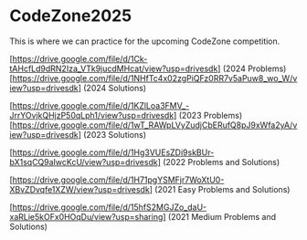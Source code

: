 # CodeZone2025
This is where we can practice for the upcoming CodeZone competition.

[https://drive.google.com/file/d/1Ck-tAHcfLd9dRN2Iza_VTk9jucdMHcat/view?usp=drivesdk] (2024 Problems)
[https://drive.google.com/file/d/1NHfTc4x02zgPiQFz0RR7v5aPuw8_wo_W/view?usp=drivesdk] (2024 Solutions)

[https://drive.google.com/file/d/1KZlLoa3FMV_-JrrYOvjkQHjzP50qLph1/view?usp=drivesdk] (2023 Problems)
[https://drive.google.com/file/d/1wT_RAWpLVyZudjCbERufQ8pJ9xWfa2yA/view?usp=drivesdk] (2023 Solutions)

[https://drive.google.com/file/d/1Hg3VUEsZDi9skBUr-bX1sqCQ9aIwcKcU/view?usp=drivesdk] (2022 Problems and Solutions)

[https://drive.google.com/file/d/1H71pgYSMFjr7WoXtU0-XBvZDvqfe1XZW/view?usp=drivesdk] (2021 Easy Problems and Solutions)

[https://drive.google.com/file/d/15hfS2MGJZo_daU-xaRLie5kOFx0HOqDu/view?usp=sharing] (2021 Medium Problems and Solutions)
